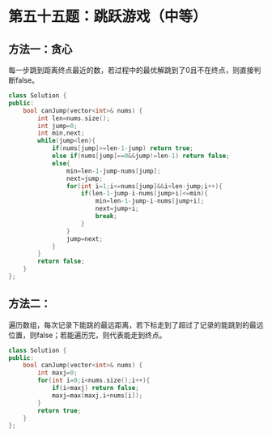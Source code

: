 # 第五十五题：跳跃游戏（中等）

## 方法一：贪心

每一步跳到距离终点最近的数，若过程中的最优解跳到了0且不在终点，则直接判断false。

```c++
class Solution {
public:
    bool canJump(vector<int>& nums) {
        int len=nums.size();
        int jump=0;
        int min,next;
        while(jump<len){
            if(nums[jump]>=len-1-jump) return true;
            else if(nums[jump]==0&&jump!=len-1) return false;
            else{
                min=len-1-jump-nums[jump];
                next=jump;
                for(int i=1;i<=nums[jump]&&i<len-jump;i++){
                    if(len-1-jump-i-nums[jump+i]<=min){
                        min=len-1-jump-i-nums[jump+i];
                        next=jump+i;
                        break;
                    }
                }
                jump=next;
            }
        }
        return false;
    }
};
```

## 方法二：

遍历数组，每次记录下能跳的最远距离，若下标走到了超过了记录的能跳到的最远位置，则false；若能遍历完，则代表能走到终点。

```c++
class Solution {
public:
    bool canJump(vector<int>& nums) {
        int maxj=0;
        for(int i=0;i<nums.size();i++){
            if(i>maxj) return false;
            maxj=max(maxj,i+nums[i]);
        }
        return true;
    }
};
```

